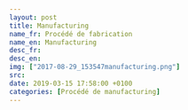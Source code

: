 ```yaml
---
layout: post
title: Manufacturing
name_fr: Procédé de fabrication
name_en: Manufacturing
desc_fr: 
desc_en: 
img: ["2017-08-29_153547manufacturing.png"]
src: 
date: 2019-03-15 17:58:00 +0100
categories: [Procédé de manufacturing]
---
```

